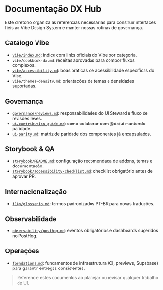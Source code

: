 # Documentação DX Hub

Este diretório organiza as referências necessárias para construir interfaces fiéis ao Vibe Design System e manter nossas rotinas de governança.

## Catálogo Vibe
- [`vibe/index.md`](vibe/index.md): índice com links oficiais do Vibe por categoria.
- [`vibe/cookbook-dx.md`](vibe/cookbook-dx.md): receitas aprovadas para compor fluxos complexos.
- [`vibe/accessibility.md`](vibe/accessibility.md): boas práticas de acessibilidade específicas do Vibe.
- [`vibe/themes-density.md`](vibe/themes-density.md): orientações de temas e densidades suportadas.

## Governança
- [`governance/reviews.md`](governance/reviews.md): responsabilidades do UI Steward e fluxo de revisões leves.
- [`ui/contribution-guide.md`](ui/contribution-guide.md): como colaborar com @dx/ui mantendo paridade.
- [`ui-parity.md`](ui-parity.md): matriz de paridade dos componentes já encapsulados.

## Storybook & QA
- [`storybook/README.md`](storybook/README.md): configuração recomendada de addons, temas e documentação.
- [`storybook/accessibility-checklist.md`](storybook/accessibility-checklist.md): checklist obrigatório antes de aprovar PR.

## Internacionalização
- [`i18n/glossario.md`](i18n/glossario.md): termos padronizados PT-BR para novas traduções.

## Observabilidade
- [`observability/posthog.md`](observability/posthog.md): eventos obrigatórios e dashboards sugeridos no PostHog.

## Operações
- [`foundations.md`](foundations.md): fundamentos de infraestrutura (CI, previews, Supabase) para garantir entregas consistentes.

> Referencie estes documentos ao planejar ou revisar qualquer trabalho de UI.
